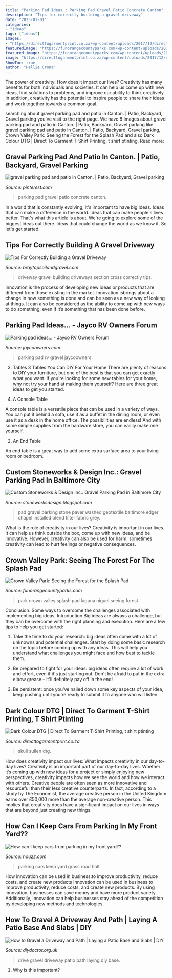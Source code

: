 ```yaml
---
title: "Parking Pad Ideas : Parking Pad Gravel Patio Concrete Canton"
description: "Tips for correctly building a gravel driveway"
date: "2023-01-01"
categories:
- "ideas"
tags: ["ideas"]
images:
- "https://directtogarmentprint.co.za/wp-content/uploads/2017/12/direct-to-garment-51-768x960.jpg"
featuredImage: "https://funorangecountyparks.com/wp-content/uploads/2015/07/i-CtwtNs6-XL.jpg"
featured_image: "https://funorangecountyparks.com/wp-content/uploads/2015/07/i-CtwtNs6-XL.jpg"
image: "https://directtogarmentprint.co.za/wp-content/uploads/2017/12/direct-to-garment-51-768x960.jpg"
ShowToc: true
author: "Hallie Crona"
---
```



The power of creativity: How does it impact our lives?
Creativity has many benefits for both individuals and societies. It can help us come up with new ideas, find solutions to problems, and improve our ability to think creatively. In addition, creativity has the potential to inspire people to share their ideas and work together towards a common goal.

	

		
searching about gravel parking pad and patio in Canton. | Patio, Backyard, Gravel parking you've visit to the right page. We have 8 Images about gravel parking pad and patio in Canton. | Patio, Backyard, Gravel parking like gravel parking pad and patio in Canton. | Patio, Backyard, Gravel parking, Crown Valley Park: Seeing the Forest for the Splash Pad and also Dark Colour DTG | Direct To Garment T-Shirt Printing, t shirt ptinting. Read more:
		
    
## Gravel Parking Pad And Patio In Canton. | Patio, Backyard, Gravel Parking

<img loading=lazy src="https://i.pinimg.com/originals/b1/e1/69/b1e1695de5e5b9b1c09b4127f5faf11d.jpg" onerror="this.onerror=null;this.src='https://tse3.mm.bing.net/th?id=OIP.Z0G48JLR8xW5hmCK_jPJtgHaEK&amp;pid=15.1';" alt="gravel parking pad and patio in Canton. | Patio, Backyard, Gravel parking">

_Source: pinterest.com_

>parking pad gravel patio concrete canton. 

	

In a world that is constantly evolving, it's important to have big ideas. Ideas that can make a difference in the world. Ideas that can make people's lives better. That's what this article is about. We're going to explore some of the biggest ideas out there. Ideas that could change the world as we know it. So let's get started.

    
## Tips For Correctly Building A Gravel Driveway

<img loading=lazy src="https://braytopsoilandgravel.com/wp-content/uploads/2018/04/gravel-driveway-cross-section.jpg" onerror="this.onerror=null;this.src='https://tse4.mm.bing.net/th?id=OIP.Rb5gf9ugcaItW3ZaMqpC9QHaE7&amp;pid=15.1';" alt="Tips For Correctly Building a Gravel Driveway">

_Source: braytopsoilandgravel.com_

>driveway gravel building driveways section cross correctly tips. 

	

Innovation is the process of developing new ideas or products that are different from those existing in the market. Innovation isbrings about a change in how something is done and can be seen as a new way of looking at things. It can also be considered as the ability to come up with new ways to do something, even if it’s something that has been done before.

    
## Parking Pad Ideas... - Jayco RV Owners Forum

<img loading=lazy src="https://www.jaycoowners.com/attachments/photobucket/img_341532_0_5c3ecf34a34bfabcf11a8a0c0277c9f2.jpg" onerror="this.onerror=null;this.src='https://tse1.mm.bing.net/th?id=OIP.hQWLzYQ9eR6Y6xoLIsxwUgHaJ4&amp;pid=15.1';" alt="Parking pad ideas... - Jayco RV Owners Forum">

_Source: jaycoowners.com_

>parking pad rv gravel jaycoowners. 

	

3. Tables
3 Tables You Can DIY For Your Home
There are plenty of reasons to DIY your furniture, but one of the best is that you can get exactly what you want. If you're looking for some new tables for your home, why not try your hand at making them yourself? Here are three great ideas to get you started.

1. A Console Table

A console table is a versatile piece that can be used in a variety of ways. You can put it behind a sofa, use it as a buffet in the dining room, or even use it as a desk in the home office. The possibilities are endless! And with some simple supplies from the hardware store, you can easily make one yourself.

2. An End Table

An end table is a great way to add some extra surface area to your living room or bedroom.

    
## Custom Stoneworks &amp; Design Inc.: Gravel Parking Pad In Baltimore City

<img loading=lazy src="https://3.bp.blogspot.com/-C49OfHS-Huk/VEeQEoo21SI/AAAAAAAACgk/PSBammZEluk/s1600/HAMMER10.jpg" onerror="this.onerror=null;this.src='https://tse1.mm.bing.net/th?id=OIP.wuR7YKyRmvsriNvuvqaZYgHaEK&amp;pid=15.1';" alt="Custom Stoneworks &amp; Design Inc.: Gravel Parking Pad in Baltimore City">

_Source: stoneworksdesign.blogspot.com_

>pad gravel parking stone paver washed geotextile baltimore edger chapel installed blend filter fabric grey. 

	

What is the role of creativity in our lives?
Creativity is important in our lives. It can help us think outside the box, come up with new ideas, and be innovative. However, creativity can also be used for harm. sometimes creativity can lead to hurt feelings or negative consequences.

    
## Crown Valley Park: Seeing The Forest For The Splash Pad

<img loading=lazy src="https://funorangecountyparks.com/wp-content/uploads/2015/07/i-CtwtNs6-XL.jpg" onerror="this.onerror=null;this.src='https://tse2.mm.bing.net/th?id=OIP.vA5-92hGleKsLtZvl6sXQAHaJ4&amp;pid=15.1';" alt="Crown Valley Park: Seeing the Forest for the Splash Pad">

_Source: funorangecountyparks.com_

>park crown valley splash pad laguna niguel seeing forest. 

	

Conclusion: Some ways to overcome the challenges associated with implementing big ideas.
Introduction
Big ideas are always a challenge, but they can be overcome with the right planning and execution. Here are a few tips to help you get started:

1. Take the time to do your research: big ideas often come with a lot of unknowns and potential challenges. Start by doing some basic research on the topic before coming up with any ideas. This will help you understand what challenges you might face and how best to tackle them.

2. Be prepared to fight for your ideas: big ideas often require a lot of work and effort, even if it's just starting out. Don't be afraid to put in the extra elbow grease – it'll definitely pay off in the end!

3. Be persistent: once you've nailed down some key aspects of your idea, keep pushing until you're ready to submit it to anyone who will listen.

    
## Dark Colour DTG | Direct To Garment T-Shirt Printing, T Shirt Ptinting

<img loading=lazy src="https://directtogarmentprint.co.za/wp-content/uploads/2017/12/direct-to-garment-51-768x960.jpg" onerror="this.onerror=null;this.src='https://tse2.mm.bing.net/th?id=OIP.5Pf8y-ugcvTWwASmSqWn8QHaJQ&amp;pid=15.1';" alt="Dark Colour DTG | Direct To Garment T-Shirt Printing, t shirt ptinting">

_Source: directtogarmentprint.co.za_

>skull sullen dtg. 

	

How does creativity impact our lives: What impacts creativity in our day-to-day lives?
Creativity is an important part of our day-to-day lives. Whether it’s coming up with new ideas for a project or simply enjoying new perspectives, creativity impacts how we see the world and how we interact with others. Creative people are often seen as more innovative and resourceful than their less creative counterparts. In fact, according to a study by The Economist, the average creative person in the United Kingdom earns over £50,000 more than the average non-creative person. This implies that creativity does have a significant impact on our lives in ways that are beyond just creating new things.

    
## How Can I Keep Cars From Parking In My Front Yard??

<img loading=lazy src="https://st.hzcdn.com/fimgs/0ab2df1d08a89643_3530-w500-h666-b0-p0--.jpg" onerror="this.onerror=null;this.src='https://tse4.mm.bing.net/th?id=OIP.UEAkbzQ3do-AItPy731rgAHaJ3&amp;pid=15.1';" alt="How can I keep cars from parking in my front yard??">

_Source: houzz.com_

>parking cars keep yard grass road half. 

	

How innovation can be used in business:to improve productivity, reduce costs, and create new products
Innovation can be used in business to improve productivity, reduce costs, and create new products. By using innovation, businesses can save money and have more product variety. Additionally, innovation can help businesses stay ahead of the competition by developing new methods and technologies.

    
## How To Gravel A Driveway And Path | Laying A Patio Base And Slabs | DIY

<img loading=lazy src="https://www.diydoctor.org.uk/images/Drive.jpg" onerror="this.onerror=null;this.src='https://tse4.mm.bing.net/th?id=OIP.dhjViZs7qMD49CIuArtVhwHaEK&amp;pid=15.1';" alt="How to Gravel a Driveway and Path | Laying a Patio Base and Slabs | DIY">

_Source: diydoctor.org.uk_

>drive gravel driveway patio path laying diy base. 

	

1) Why is this important?

